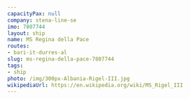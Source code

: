 ```yaml
---
capacityPax: null
company: stena-line-se
imo: 7807744
layout: ship
name: MS Regina della Pace
routes:
- bari-it-durres-al
slug: ms-regina-della-pace-7807744
tags:
- ship
photo: /img/300px-Albania-Rigel-III.jpg
wikipediaUrl: https://en.wikipedia.org/wiki/MS_Rigel_III
---
```

